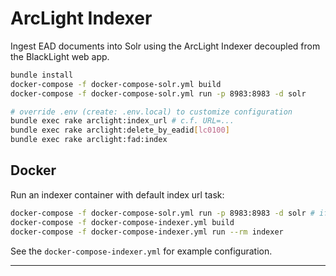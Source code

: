 # ArcLight Indexer

Ingest EAD documents into Solr using the ArcLight Indexer decoupled from the
BlackLight web app.

```bash
bundle install
docker-compose -f docker-compose-solr.yml build
docker-compose -f docker-compose-solr.yml run -p 8983:8983 -d solr

# override .env (create: .env.local) to customize configuration
bundle exec rake arclight:index_url # c.f. URL=...
bundle exec rake arclight:delete_by_eadid[lc0100]
bundle exec rake arclight:fad:index
```

## Docker

Run an indexer container with default index url task:

```bash
docker-compose -f docker-compose-solr.yml run -p 8983:8983 -d solr # if not running
docker-compose -f docker-compose-indexer.yml build
docker-compose -f docker-compose-indexer.yml run --rm indexer
```

See the `docker-compose-indexer.yml` for example configuration.

---
